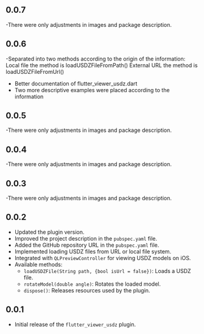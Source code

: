 ## 0.0.7
-There were only adjustments in images and package description.


## 0.0.6
-Separated into two methods according to the origin of the information:
    Local file the method is loadUSDZFileFromPath()
    External URL the method is loadUSDZFileFromUrl()
- Better documentation of flutter_viewer_usdz.dart
- Two more descriptive examples were placed according to the information

## 0.0.5
-There were only adjustments in images and package description.

## 0.0.4
-There were only adjustments in images and package description.

## 0.0.3
-There were only adjustments in images and package description.

## 0.0.2

- Updated the plugin version.
- Improved the project description in the `pubspec.yaml` file.
- Added the GitHub repository URL in the `pubspec.yaml` file.
- Implemented loading USDZ files from URL or local file system.
- Integrated with `QLPreviewController` for viewing USDZ models on iOS.
- Available methods:
  - `loadUSDZFile(String path, {bool isUrl = false})`: Loads a USDZ file.
  - `rotateModel(double angle)`: Rotates the loaded model.
  - `dispose()`: Releases resources used by the plugin.

## 0.0.1
- Initial release of the `flutter_viewer_usdz` plugin.
